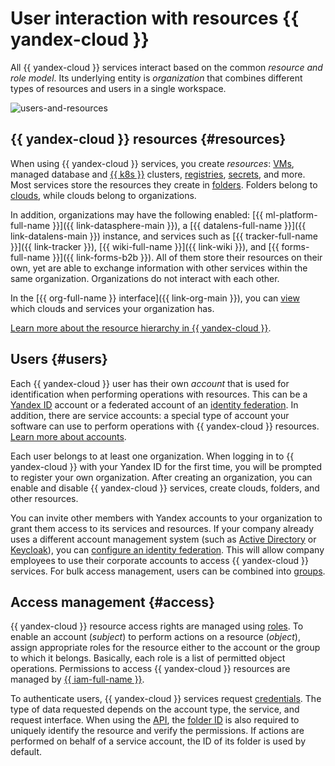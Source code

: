 # User interaction with resources {{ yandex-cloud }}

All {{ yandex-cloud }} services interact based on the common _resource and role model_. Its underlying entity is _organization_ that combines different types of resources and users in a single workspace.

![users-and-resources](../_assets/overview/users-resources.svg "Users and resources hierarchy")

## {{ yandex-cloud }} resources {#resources}

When using {{ yandex-cloud }} services, you create _resources_: [VMs](../compute/concepts/vm.md), managed database and [{{ k8s }}](../managed-kubernetes/concepts/index.md) clusters, [registries](../container-registry/concepts/registry.md), [secrets](../lockbox/concepts/secret.md), and more. Most services store the resources they create in [folders](../resource-manager/concepts/resources-hierarchy.md#folder). Folders belong to [clouds](../resource-manager/concepts/resources-hierarchy.md#cloud), while clouds belong to organizations.

In addition, organizations may have the following enabled: [{{ ml-platform-full-name }}]({{ link-datasphere-main }}), a [{{ datalens-full-name }}]({{ link-datalens-main }}) instance, and services such as [{{ tracker-full-name }}]({{ link-tracker }}), [{{ wiki-full-name }}]({{ link-wiki }}), and [{{ forms-full-name }}]({{ link-forms-b2b }}). All of them store their resources on their own, yet are able to exchange information with other services within the same organization. Organizations do not interact with each other.

In the [{{ org-full-name }} interface]({{ link-org-main }}), you can [view](../organization/concepts/manage-services.md) which clouds and services your organization has.

[Learn more about the resource hierarchy in {{ yandex-cloud }}](../resource-manager/concepts/resources-hierarchy.md).

## Users {#users}

Each {{ yandex-cloud }} user has their own _account_ that is used for identification when performing operations with resources. This can be a [Yandex ID](https://yandex.ru/id/about) account or a federated account of an [identity federation](../organization/concepts/add-federation.md). In addition, there are service accounts: a special type of account your software can use to perform operations with {{ yandex-cloud }} resources. [Learn more about accounts](../iam/concepts/index.md#accounts).

Each user belongs to at least one organization. When logging in to {{ yandex-cloud }} with your Yandex ID for the first time, you will be prompted to register your own organization. After creating an organization, you can enable and disable {{ yandex-cloud }} services, create clouds, folders, and other resources.

You can invite other members with Yandex accounts to your organization to grant them access to its services and resources. If your company already uses a different account management system (such as [Active Directory](https://learn.microsoft.com/windows-server/identity/ad-ds/get-started/virtual-dc/active-directory-domain-services-overview) or [Keycloak](https://www.keycloak.org/)), you can [configure an identity federation](../organization/concepts/add-federation.md). This will allow company employees to use their corporate accounts to access {{ yandex-cloud }} services. For bulk access management, users can be combined into [groups](../organization/operations/manage-groups.md).

## Access management {#access}

{{ yandex-cloud }} resource access rights are managed using [roles](../iam/concepts/access-control/roles.md). To enable an account (_subject_) to perform actions on a resource (_object_), assign appropriate roles for the resource either to the account or the group to which it belongs. Basically, each role is a list of permitted object operations. Permissions to access {{ yandex-cloud }} resources are managed by [{{ iam-full-name }}](../iam/concepts/index.md).

To authenticate users, {{ yandex-cloud }} services request [credentials](../iam/concepts/authorization/index.md). The type of data requested depends on the account type, the service, and request interface. When using the [API](api.md), the [folder ID](../resource-manager/operations/folder/get-id.md) is also required to uniquely identify the resource and verify the permissions. If actions are performed on behalf of a service account, the ID of its folder is used by default.
